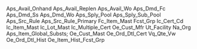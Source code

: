 Aps_Avail_Onhand
Aps_Avail_Replen
Aps_Avail_Wo
Aps_Dmd_Fc
Aps_Dmd_Ss
Aps_Dmd_Wo
Aps_Sply_Pool
Aps_Sply_Sub_Pool
Aps_Src_Rule
Aps_Src_Rule_Primary
Fc_Item_Mast
Fcst_Grp
Ic_Cert_Cd
Ic_Item_Mast
Ic_Lot_Mast
Ic_Multiple_Cert
Oe_Cust_Mfr
Ut_Facility
Na_Org
Aps_Item_Global_Substs;
Oe_Cust_Mast
Oe_Ord_Dtl_Cert
Vq_Qte_Vw
Oe_Ord_Dtl_Hist
Oe_Item_Hist_Fcst_Grp

	
